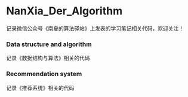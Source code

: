 # NanXia_Der_Algorithm
记录微信公众号《南夏的算法驿站》上发表的学习笔记相关代码，欢迎关注！

### Data structure and algorithm
记录《数据结构与算法》相关的代码



### Recommendation system
记录《推荐系统》相关的代码